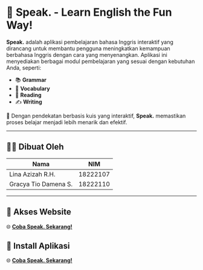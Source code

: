 # 🌟 Speak. - Learn English the Fun Way!  

**Speak.** adalah aplikasi pembelajaran bahasa Inggris interaktif yang dirancang untuk membantu pengguna meningkatkan kemampuan berbahasa Inggris dengan cara yang menyenangkan. Aplikasi ini menyediakan berbagai modul pembelajaran yang sesuai dengan kebutuhan Anda, seperti:  
- 📚 **Grammar**  
- 📝 **Vocabulary**  
- 📖 **Reading**  
- ✍️ **Writing**  

🎯 Dengan pendekatan berbasis kuis yang interaktif, **Speak.** memastikan proses belajar menjadi lebih menarik dan efektif.  

---

## 👩‍💻 Dibuat Oleh  
| Nama                   | NIM        |  
|------------------------|------------|  
| Lina Azizah R.H.       | 18222107   |  
| Gracya Tio Damena S.   | 18222110   |  

---

## 🔗 Akses Website  
🌐 **[Coba Speak. Sekarang!](https://ii-3140-uas-speak-app.vercel.app/)**  

## 🔗 Install Aplikasi  
🌐 **[Coba Speak. Sekarang!](https://drive.google.com/file/d/1t55c53fe3Y-kPW0YZmhguNZCrFY7FFS3/view?usp=drive_link)** 
